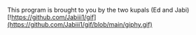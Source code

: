 This program is brought to you by the two kupals (Ed and Jabi)
[!https://github.com/Jabiii1/gif](https://github.com/Jabiii1/gif/blob/main/giphy.gif)
